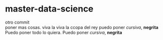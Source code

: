 # master-data-science
otro commit  
 poner mas cosas.
viva la viva la ccopa del rey puedo poner *cursiva*, **negrita**
Puedo poner todo lo quiera.
Puedo poner *cursiva*, **negrita**


